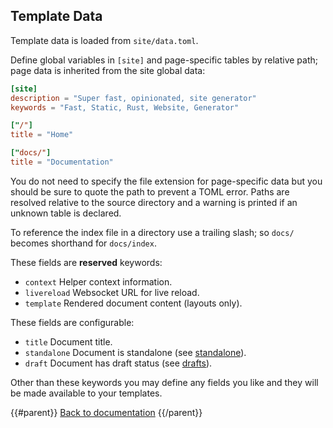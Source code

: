 ## Template Data

Template data is loaded from `site/data.toml`.

Define global variables in `[site]` and page-specific tables by relative path; page data is inherited from the site global data:

```toml
[site]
description = "Super fast, opinionated, site generator"
keywords = "Fast, Static, Rust, Website, Generator"

["/"]
title = "Home"

["docs/"]
title = "Documentation"
```

You do not need to specify the file extension for page-specific data but you should be sure to quote the path to prevent a TOML error. Paths are resolved relative to the source directory and a warning is printed if an unknown table is declared.

To reference the index file in a directory use a trailing slash; so `docs/` becomes shorthand for `docs/index`.

These fields are **reserved** keywords:

* `context` Helper context information.
* `livereload` Websocket URL for live reload.
* `template` Rendered document content (layouts only).

These fields are configurable:

* `title` Document title.
* `standalone` Document is standalone (see [standalone][]).
* `draft` Document has draft status (see [drafts][]).

Other than these keywords you may define any fields you like and they will be made available to your templates.

{{#parent}}
[Back to documentation]({{href}})
{{/parent}}

[standalone]: /docs/standalone
[drafts]: /docs/drafts
